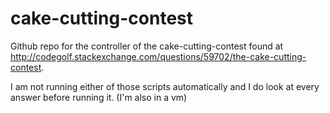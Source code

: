 # cake-cutting-contest
Github repo for the controller of the cake-cutting-contest found at
http://codegolf.stackexchange.com/questions/59702/the-cake-cutting-contest.

I am not running either of those scripts automatically and I do look at every answer before running it. (I'm also in a vm)

